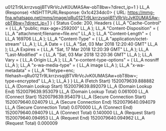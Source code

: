 
u012Tr9LkrrzvsqijBTVRrVcJvK0UMASAw-obT8bw=?direct_ip=1 }
LL_A (Response) <NSHTTPURLResponse: 0x1c4234dc0> { URL: https://mmg-fna.whatsapp.net/mms/image/qRu012Tr9LkrrzvsqijBTVRrVcJvK0UMASAw-obT8bw=?direct_ip=1 } { Status Code: 200, Headers {
LL_A     "Cache-Control" =     (
LL_A         "public; max-age=259200"
LL_A     );
LL_A     "Content-Disposition" =     (
LL_A         "attachment;filename=file.enc"
LL_A     );
LL_A     "Content-Length" =     (
LL_A         169706
LL_A     );
LL_A     "Content-Type" =     (
LL_A         "application/octet-stream"
LL_A     );
LL_A     Date =     (
LL_A         "Sat, 03 Mar 2018 12:20:40 GMT"
LL_A     );
LL_A     Expires =     (
LL_A         "Sat, 17 Mar 2018 12:20:39 GMT"
LL_A     );
LL_A     "Last-Modified" =     (
LL_A         "Sat, 03 Mar 2018 12:20:36 GMT"
LL_A     );
LL_A     Vary =     (
LL_A         Origin
LL_A     );
LL_A     "x-content-type-options" =     (
LL_A         nosniff
LL_A     );
LL_A     "x-wa-media-type" =     (
LL_A         image
LL_A     );
LL_A     "x-wa-metadata" =     (
LL_A         "filetype=enc; filehash=qRu012Tr9LkrrzvsqijBTVRrVcJvK0UMASAw+obT8bw=; type=encrypted"
LL_A     );
LL_A } }
LL_A (Fetch Start) 1520079639.888882
LL_A (Domain Lookup Start) 1520079639.892079
LL_A (Domain Lookup End) 1520079639.953079
LL_A (Domain Lookup Total) 0.061000
LL_A (Connect Start) 1520079639.954079
LL_A (Secure Connection Start) 1520079640.024079
LL_A (Secure Connection End) 1520079640.094079
LL_A (Secure Connection Total) 0.070000
LL_A (Connect End) 1520079640.094079
LL_A (Connect Total) 0.140000
LL_A (Request Start) 1520079640.094953
LL_A (Request End) 1520079640.094962
LL_A (Request Total) 0.000009
